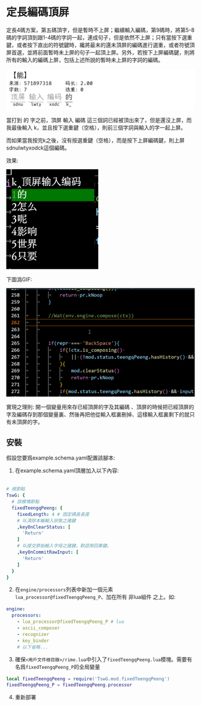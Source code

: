 # 定長編碼頂屏



定長4碼方案，第五碼頂字，但是暫時不上屏；繼續輸入編碼，第9碼時，將第5-8碼的字詞頂到跟1-4碼的字詞一起，連成句子，但是依然不上屏；只有當按下選重鍵，或者按下直出的符號鍵時，纔將最末的還未頂屏的編碼進行選重，或者符號頂屏首選，並將前面暫時未上屏的句子一起頂上屏。另外，若按下上屏編碼鍵，則將所有的輸入的編碼上屏，包括上述所說的暫時未上屏的字詞的編碼。



![alt text](img/eff0d616aec0f61e8110ff5cb0c9b316.jpg)


當打到 的 字之前，頂屏 輸入 編碼 這三個詞已經被頂出來了，但是還沒上屏，而我最後輸入 k，並且按下選重鍵（空格），則前三個字詞與輸入的字一起上屏。

而如果當我按完k之後，沒有按選重鍵（空格），而是按下上屏編碼鍵，則上屏sdnulwtyxodck這個編碼。

效果:

![alt text](img/fe16bbd7924b4552a7cae713ec030f2f.png)

下圖潙GIF:

![alt text](img/Code_MSDKi3W9uQ.gif)


實現之理則:
開一個變量用來存已經頂屏的字及其編碼 、頂屏的時候把已經頂屏的字及編碼存到那個變量裏、然後再把他從輸入框裏刪掉、這樣輸入框裏剩下的就只有未頂屏的字。

## 安裝
假設您要爲example.schema.yaml配置該腳本:

1. 在example.schema.yaml頂層加入以下內容:
```yaml

# 根節點
TswG: {
  # 該模塊節點
  fixedTeengqPeeng: {
    fixedLength: 4 # 固定碼長長度
	# 㕥清除本輪輸入狀態之諸鍵
    ,keyOnClearStatus: [
      'Return'
    ]
	# 㕥提交原始輸入字母之諸鍵。默認用回車鍵。
    ,keyOnCommitRawInput: [
      'Return'
    ]
  }
}
```

2. 在`engine/processors`列表中新加一個元素`lua_processor@fixedTeengqPeeng_P`、加在所有 非lua組件 之上。如:
```yaml
engine:
  processors:
    - lua_processor@fixedTeengqPeeng_P # lua
    - ascii_composer
    - recognizer
    - key_binder
    # 以下省略...
```

3. 確保`<用戶文件根目錄>/rime.lua`中引入了`fixedTeengqPeeng.lua`模塊。需要有 名爲`fixedTeengqPeeng_P`的全局變量

```lua
local fixedTeengqPeeng = require('TswG.mod.fixedTeengqPeeng')
fixedTeengqPeeng_P = fixedTeengqPeeng.processor
```


4. 重新部署